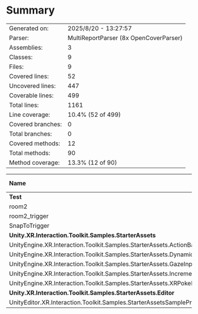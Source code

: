 ﻿# Summary
|||
|:---|:---|
| Generated on: | 2025/8/20 - 13:27:57 |
| Parser: | MultiReportParser (8x OpenCoverParser) |
| Assemblies: | 3 |
| Classes: | 9 |
| Files: | 9 |
| Covered lines: | 52 |
| Uncovered lines: | 447 |
| Coverable lines: | 499 |
| Total lines: | 1161 |
| Line coverage: | 10.4% (52 of 499) |
| Covered branches: | 0 |
| Total branches: | 0 |
| Covered methods: | 12 |
| Total methods: | 90 |
| Method coverage: | 13.3% (12 of 90) |

|**Name**|**Covered**|**Uncovered**|**Coverable**|**Total**|**Line coverage**|**Covered**|**Total**|**Branch coverage**|**Covered**|**Total**|**Method coverage**|
|:---|---:|---:|---:|---:|---:|---:|---:|---:|---:|---:|---:|
|**Test**|**34**|**13**|**47**|**97**|**72.3%**|**0**|**0**|****|**7**|**9**|**77.7%**|
|room2|5|6|11|27|45.4%|0|0||3|5|60%|
|room2_trigger|10|7|17|32|58.8%|0|0||1|1|100%|
|SnapToTrigger|19|0|19|38|100%|0|0||3|3|100%|
|**Unity.XR.Interaction.Toolkit.Samples.StarterAssets**|**5**|**421**|**426**|**988**|**1.1%**|**0**|**0**|****|**3**|**76**|**3.9%**|
|UnityEngine.XR.Interaction.Toolkit.Samples.StarterAssets.ActionBasedControllerManager|2|232|234|453|0.8%|0|0||1|30|3.3%|
|UnityEngine.XR.Interaction.Toolkit.Samples.StarterAssets.DynamicMoveProvider|2|60|62|189|3.2%|0|0||1|13|7.6%|
|UnityEngine.XR.Interaction.Toolkit.Samples.StarterAssets.GazeInputManager|1|44|45|95|2.2%|0|0||1|7|14.2%|
|UnityEngine.XR.Interaction.Toolkit.Samples.StarterAssets.IncrementUIText|0|11|11|45|0%|0|0||0|4|0%|
|UnityEngine.XR.Interaction.Toolkit.Samples.StarterAssets.XRPokeFollowAffordance|0|74|74|206|0%|0|0||0|22|0%|
|**Unity.XR.Interaction.Toolkit.Samples.StarterAssets.Editor**|**13**|**13**|**26**|**76**|**50%**|**0**|**0**|****|**2**|**5**|**40%**|
|UnityEditor.XR.Interaction.Toolkit.Samples.StarterAssetsSampleProjectValidation|13|13|26|76|50%|0|0||2|5|40%|
